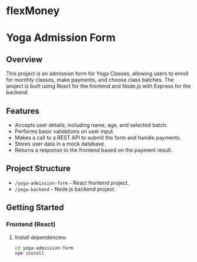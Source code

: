 # flexMoney
# Yoga Admission Form

## Overview

This project is an admission form for Yoga Classes, allowing users to enroll for monthly classes, make payments, and choose class batches. The project is built using React for the frontend and Node.js with Express for the backend.

## Features

- Accepts user details, including name, age, and selected batch.
- Performs basic validations on user input.
- Makes a call to a REST API to submit the form and handle payments.
- Stores user data in a mock database.
- Returns a response to the frontend based on the payment result.

## Project Structure

- `/yoga-admission-form` - React frontend project.
- `/yoga-backend` - Node.js backend project.

## Getting Started

### Frontend (React)

1. Install dependencies:
   ```bash
   cd yoga-admission-form
   npm install
